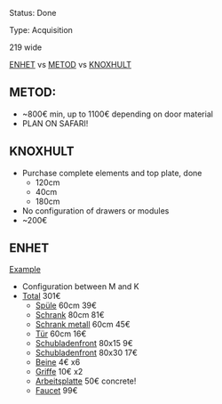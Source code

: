 Status: Done

Type: Acquisition

219 wide

[ENHET](https://www.ikea.com/de/de/cat/enhet-kuechen-ka004/) vs [METOD](https://www.ikea.com/de/de/cat/metod-kuechen-ka005/) vs [KNOXHULT](https://www.ikea.com/de/de/cat/knoxhult-modulkueche-48977/)

## METOD:

- ~800€ min, up to 1100€ depending on door material
- PLAN ON SAFARI!

## KNOXHULT

- Purchase complete elements and top plate, done
   - 120cm
   - 40cm
   - 180cm
- No configuration of drawers or modules
- ~200€

## ENHET

[Example](https://www.ikea.com/de/de/p/enhet-kueche-anthrazit-eichenachbildung-s19338247/)

- Configuration between M and K
- [Total](https://www.ikea.com/de/de/shoppingcart/) 301€
   - [Spüle](https://www.ikea.com/de/de/p/enhet-unterschr-f-spuele-weiss-50440426/) 60cm 39€
   - [Schrank](https://www.ikea.com/de/de/p/enhet-unterschrank-mit-3-schubladen-weiss-30440427/) 80cm 81€
   - [Schrank metall](https://www.ikea.com/de/de/p/enhet-regalrahmen-fuer-unterschrank-boeden-anthrazit-10448976/) 60cm 45€
   - [Tür](https://www.ikea.com/de/de/p/enhet-tuer-eichenachbildung-40457648/) 60cm 16€
   - [Schubladenfront](https://www.ikea.com/de/de/p/enhet-schubladenfront-eichenachbildung-90457655/) 80x15 9€
   - [Schubladenfront](https://www.ikea.com/de/de/p/enhet-schubladenfront-eichenachbildung-70457656/) 80x30 17€
   - [Beine](https://www.ikea.com/de/de/p/enhet-bein-fuer-schrank-anthrazit-90449019/) 4€ x6
   - [Griffe](https://www.ikea.com/de/de/p/bagganaes-griff-schwarz-60338414/) 10€ x2
   - [Arbeitsplatte](https://www.ikea.com/de/de/p/ekbacken-arbeitsplatte-betonmuster-laminat-60335651/) 50€ concrete!
   - [Faucet](https://www.ikea.com/de/de/p/vimmern-mischbatterie-mit-brause-stahlfarben-90305290/) 99€



